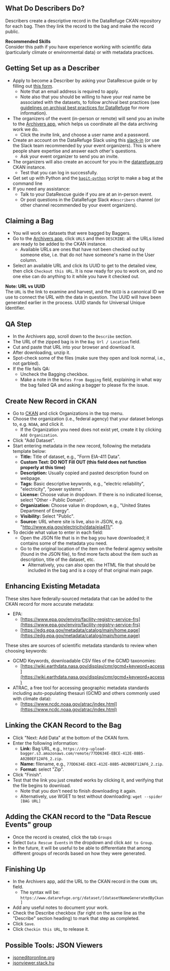 ## What Do Describers Do?

Describers create a descriptive record in the DataRefuge CKAN repository for each bag. Then they link the record to the bag and make the record public.

<div class = "note">
  <strong>Recommended Skills</strong> <br />  
  Consider this path if you have experience working with scientific data (particularly climate or environmental data) or with metadata practices.
</div>

## Getting Set up as a Describer

- Apply to become a Describer by asking your DataRescue guide or by filling out [this form](https://docs.google.com/a/temple.edu/forms/d/e/1FAIpQLSfh9YIFnDrc-Cuc0hTd-U37J3D8xw8K7VXmzWkPs6Y5Q0wfVg/viewform).
    - Note that an email address is required to apply.
    - Note also that you should be willing to have your real name be associated with the datasets, to follow archival best practices (see [guidelines on archival best practices for DataRefuge](http://www.ppehlab.org/blogposts/2017/2/1/data-refuge-rests-on-a-clear-chain-of-custody) for more information).
- The organizers of the event (in-person or remote) will send you an invite to the [Archivers app](http://www.archivers.space/), which helps us coordinate all the data archiving work we do.
  	- Click the invite link, and choose a user name and a password.
- Create an account on the DataRefuge Slack using this [slack-in](https://rauchg-slackin-qonsfhhvxs.now.sh/) (or use the Slack team recommended by your event organizers). This is where people share expertise and answer each other's questions.
	- Ask your event organizer to send you an invite.
- The organizers will also create an account for you in the [datarefuge.org](https://www.datarefuge.org/) CKAN instance.
    - Test that you can log in successfully.
- Get set up with Python and the [`bagit-python`](https://github.com/LibraryOfCongress/bagit-python) script to make a bag at the command line
- If you need any assistance:
    - Talk to your DataRescue guide if you are at an in-person event.
    - Or post questions in the DataRefuge Slack `#describers` channel (or other channel recommended by your event organizers).

## Claiming a Bag

- You will work on datasets that were bagged by Baggers.
- Go to the [Archivers app](http://www.archivers.space/), click `URLS` and then `DESCRIBE`: all the URLs listed are ready to be added to the CKAN instance.
    - Available URLs are ones that have not been checked out by someone else, i.e. that do not have someone's name in the User column.
- Select an available URL and click its UUID to get to the detailed view, then click `Checkout this URL`. It is now ready for you to work on, and no one else can do anything to it while you have it checked out.

<div class = "note">
  <strong>Note: URL vs UUID</strong> <br />  
  The <code>URL</code> is the link to examine and harvest, and the <code>UUID</code> is a canonical ID we use to connect the URL with the data in question. The UUID will have been generated earlier in the process. UUID stands for Universal Unique Identifier.
</div>

## QA Step

- In the Archivers app, scroll down to the `Describe` section.
- The URL of the zipped bag is in the `Bag Url / Location` field.
- Cut and paste that URL into your browser and download it.
- After downloading, unzip it.
- Spot-check some of the files (make sure they open and look normal, i.e., not garbled).
- If the file fails QA:
    - Uncheck the Bagging checkbox.
    - Make a note in the `Notes From Bagging` field, explaining in what way the bag failed QA and asking a bagger to please fix the issue.

## Create New Record in CKAN

- Go to [CKAN](https://www.datarefuge.org/) and click Organizations in the top menu.
- Choose the organization (i.e., federal agency) that your dataset belongs to, e.g. `NOAA`, and click it.
    - If the Organization you need does not exist yet, create it by clicking `Add Organization`.
- Click "Add Dataset".
- Start entering metadata in the new record, following the metadata template below:
    - **Title:** Title of dataset, e.g., "Form EIA-411 Data".
    - __Custom Text: DO NOT Fill OUT (this field does not function properly at this time)__
    - **Description:** Usually copied and pasted description found on webpage.
    - **Tags:** Basic descriptive keywords, e.g., "electric reliability", "electricity", "power systems".
    - **License:** Choose value in dropdown. If there is no indicated license, select "Other - Public Domain".
    - **Organization:** Choose value in dropdown, e.g., "United States Department of Energy".
    - **Visibility:** Select "Public".
    - **Source:** URL where site is live, also in JSON, e.g. "http://www.eia.gov/electricity/data/eia411/".
- To decide what value to enter in each field:
    - Open the JSON file that is in the bag you have downloaded; it contains some of the metadata you need.
    - Go to the original location of the item on the federal agency website (found in the JSON file), to find more facts about the item such as description, title of the dataset, etc.
        - Alternatively, you can also open the HTML file that should be included in the bag and is a copy of that original main page.

## Enhancing Existing Metadata

These sites have federally-sourced metadata that can be added to the CKAN record for more accurate metadata:

- EPA:
    - [https://www.epa.gov/enviro/facility-registry-service-frs](https://www.epa.gov/enviro/facility-registry-service-frs)
    - [https://edg.epa.gov/metadata/catalog/main/home.page](https://edg.epa.gov/metadata/catalog/main/home.page)

These sites are sources of scientific metadata standards to review when choosing keywords:

- GCMD Keywords, downloadable CSV files of the GCMD taxonomies:
    - [https://wiki.earthdata.nasa.gov/display/cmr/gcmd+keyword+access](https://wiki.earthdata.nasa.gov/display/cmr/gcmd+keyword+access)
- ATRAC, a free tool for accessing geographic metadata standards including auto-populating thesauri (GCMD and others commonly used with climate data):
    - [https://www.ncdc.noaa.gov/atrac/index.html](https://www.ncdc.noaa.gov/atrac/index.html)

## Linking the CKAN Record to the Bag

- Click "Next: Add Data" at the bottom of the CKAN form.
- Enter the following information:
    - **Link:** Bag URL, e.g., `https://drp-upload-bagger.s3.amazonaws.com/remote/77DD634E-EBCE-412E-88B5-A02B0EF12AF6_2.zip`.
    - **Name:** filename, e.g., `77DD634E-EBCE-412E-88B5-A02B0EF12AF6_2.zip`.
    - **Format:** select "Zip".
- Click "Finish".
- Test that the link you just created works by clicking it, and verifying that the file begins to download.
    - Note that you don't need to finish downloading it again.
    - Alternatively, use WGET to test without downloading: `wget --spider [BAG URL]`

## Adding the CKAN record to the "Data Rescue Events" group

- Once the record is created, click the tab `Groups`  
- Select `Data Rescue Events` in the dropdown and click `Add to Group`.
- In the future, it will be useful to be able to differentiate that among different groups of records based on how they were generated.

## Finishing Up

- In the Archivers app, add the URL to the CKAN record in the `CKAN URL` field.
    - The syntax will be:
     `https://www.datarefuge.org//dataset/[datasetNameGeneratedByCkan]`
- Add any useful notes to document your work.
- Check the Describe checkbox (far right on the same line as the "Describe" section heading) to mark that step as completed.
- Click `Save`.
- Click `Checkin this URL`, to release it.

## Possible Tools: JSON Viewers

- [jsoneditoronline.org](http://www.jsoneditoronline.org/)
- [jsonviewer.stack.hu](http://jsonviewer.stack.hu/)
